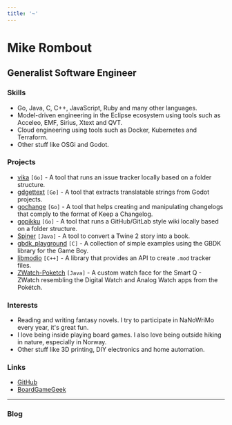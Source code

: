 ```yaml
---
title: '~'
---
```


# Mike Rombout

## Generalist Software Engineer

### Skills

* Go, Java, C, C++, JavaScript, Ruby and many other languages.
* Model-driven engineering in the Eclipse ecosystem using tools such as Acceleo, EMF, Sirius, Xtext and QVT.
* Cloud engineering using tools such as Docker, Kubernetes and Terraform.
* Other stuff like OSGi and Godot.

### Projects

* [vika](https://github.com/mrombout/vika) `[Go]` - A tool that runs an issue tracker locally based on a folder structure.
* [gdgettext](https://github.com/mrombout/gdgettext) `[Go]` - A tool that extracts translatable strings from Godot projects.
* [gochange](https://github.com/mrombout/gochange) `[Go]` - A tool that helps creating and manipulating changelogs that comply to the format of Keep a Changelog.
* [gopikku](https://github.com/mrombout/gopikku) `[Go]` - A tool that runs a GitHub/GitLab style wiki locally based on a folder structure.
* [Spiner](https://github.com/mrombout/Spiner) `[Java]` - A tool to convert a Twine 2 story into a book.
* [gbdk_playground](https://github.com/mrombout/gbdk_playground) `[C]` - A collection of simple examples using the GBDK library for the Game Boy.
* [libmodio](https://github.com/mrombout/libmodio) `[C++]` - A library that provides an API to create `.mod` tracker files.
* [ZWatch-Poketch](https://github.com/mrombout/ZWatch-Poketch) `[Java]` - A custom watch face for the Smart Q - ZWatch resembling the Digital Watch and Analog Watch apps from the Pokétch.

### Interests

* Reading and writing fantasy novels. I try to participate in NaNoWriMo every year, it's great fun.
* I love being inside playing board games. I also love being outside hiking in nature, especially in Norway.
* Other stuff like 3D printing, DIY electronics and home automation.

### Links

* [GitHub](https://github.com/mrombout)
* [BoardGameGeek](https://boardgamegeek.com/user/mrombout)

---

### Blog
